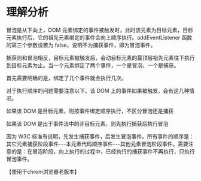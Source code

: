 # 理解分析
冒泡是从下向上，DOM 元素绑定的事件被触发时，此时该元素为目标元素，目标元素执行后，它的祖先元素绑定的事件会向上顺序执行。addEventListener 函数的第三个参数设置为 false，说明不为捕获事件，即为冒泡事件。

捕获则和冒泡相反，目标元素被触发后，会动目标元素的最顶层祖先元素往下执行到目标元素为止。当一个元素绑定了两个事件，一个是冒泡，一个是捕获。

首先需要明确的是，绑定了几个事件就会执行几次。

对于执行顺序的问题需要注意以下。该 DOM 上的事件如果被触发，会有这几种情况。

如果该 DOM 是目标元素，则按事件绑定顺序执行，不区分冒泡还是捕获

如果该 DOM 是出于事件流中的非目标元素，则先执行捕获后执行冒泡

因为 W3C 标准有说明，先发生捕获事件，后发生冒泡事件。所有事件的顺序是：其它元素捕获阶段事件---本元素代码顺序事件---其他元素冒泡阶段事件。需要注意的是：在冒泡阶段，向上执行的过程中，已经执行的捕获事件不再执行，只执行冒泡事件。

【使用于chrom浏览器老版本】